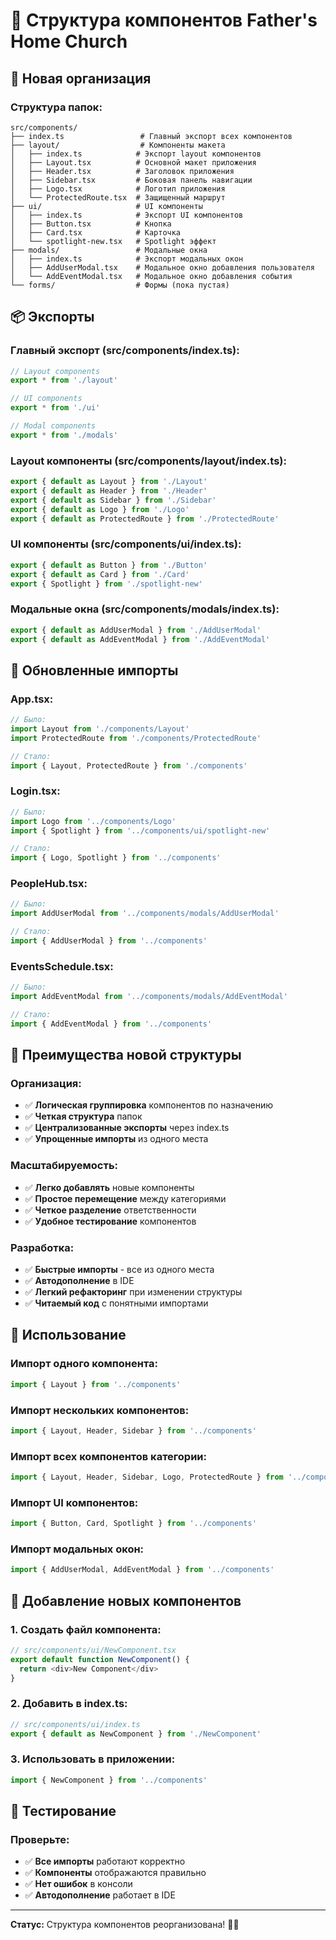 # 📁 Структура компонентов Father's Home Church

## 🎯 Новая организация

### **Структура папок:**
```
src/components/
├── index.ts                 # Главный экспорт всех компонентов
├── layout/                  # Компоненты макета
│   ├── index.ts            # Экспорт layout компонентов
│   ├── Layout.tsx          # Основной макет приложения
│   ├── Header.tsx          # Заголовок приложения
│   ├── Sidebar.tsx         # Боковая панель навигации
│   ├── Logo.tsx            # Логотип приложения
│   └── ProtectedRoute.tsx  # Защищенный маршрут
├── ui/                     # UI компоненты
│   ├── index.ts            # Экспорт UI компонентов
│   ├── Button.tsx          # Кнопка
│   ├── Card.tsx            # Карточка
│   └── spotlight-new.tsx   # Spotlight эффект
├── modals/                 # Модальные окна
│   ├── index.ts            # Экспорт модальных окон
│   ├── AddUserModal.tsx    # Модальное окно добавления пользователя
│   └── AddEventModal.tsx   # Модальное окно добавления события
└── forms/                  # Формы (пока пустая)
```

## 📦 Экспорты

### **Главный экспорт (src/components/index.ts):**
```typescript
// Layout components
export * from './layout'

// UI components
export * from './ui'

// Modal components
export * from './modals'
```

### **Layout компоненты (src/components/layout/index.ts):**
```typescript
export { default as Layout } from './Layout'
export { default as Header } from './Header'
export { default as Sidebar } from './Sidebar'
export { default as Logo } from './Logo'
export { default as ProtectedRoute } from './ProtectedRoute'
```

### **UI компоненты (src/components/ui/index.ts):**
```typescript
export { default as Button } from './Button'
export { default as Card } from './Card'
export { Spotlight } from './spotlight-new'
```

### **Модальные окна (src/components/modals/index.ts):**
```typescript
export { default as AddUserModal } from './AddUserModal'
export { default as AddEventModal } from './AddEventModal'
```

## 🔄 Обновленные импорты

### **App.tsx:**
```typescript
// Было:
import Layout from './components/Layout'
import ProtectedRoute from './components/ProtectedRoute'

// Стало:
import { Layout, ProtectedRoute } from './components'
```

### **Login.tsx:**
```typescript
// Было:
import Logo from '../components/Logo'
import { Spotlight } from '../components/ui/spotlight-new'

// Стало:
import { Logo, Spotlight } from '../components'
```

### **PeopleHub.tsx:**
```typescript
// Было:
import AddUserModal from '../components/modals/AddUserModal'

// Стало:
import { AddUserModal } from '../components'
```

### **EventsSchedule.tsx:**
```typescript
// Было:
import AddEventModal from '../components/modals/AddEventModal'

// Стало:
import { AddEventModal } from '../components'
```

## 🎯 Преимущества новой структуры

### **Организация:**
- ✅ **Логическая группировка** компонентов по назначению
- ✅ **Четкая структура** папок
- ✅ **Централизованные экспорты** через index.ts
- ✅ **Упрощенные импорты** из одного места

### **Масштабируемость:**
- ✅ **Легко добавлять** новые компоненты
- ✅ **Простое перемещение** между категориями
- ✅ **Четкое разделение** ответственности
- ✅ **Удобное тестирование** компонентов

### **Разработка:**
- ✅ **Быстрые импорты** - все из одного места
- ✅ **Автодополнение** в IDE
- ✅ **Легкий рефакторинг** при изменении структуры
- ✅ **Читаемый код** с понятными импортами

## 🚀 Использование

### **Импорт одного компонента:**
```typescript
import { Layout } from '../components'
```

### **Импорт нескольких компонентов:**
```typescript
import { Layout, Header, Sidebar } from '../components'
```

### **Импорт всех компонентов категории:**
```typescript
import { Layout, Header, Sidebar, Logo, ProtectedRoute } from '../components'
```

### **Импорт UI компонентов:**
```typescript
import { Button, Card, Spotlight } from '../components'
```

### **Импорт модальных окон:**
```typescript
import { AddUserModal, AddEventModal } from '../components'
```

## 📝 Добавление новых компонентов

### **1. Создать файл компонента:**
```typescript
// src/components/ui/NewComponent.tsx
export default function NewComponent() {
  return <div>New Component</div>
}
```

### **2. Добавить в index.ts:**
```typescript
// src/components/ui/index.ts
export { default as NewComponent } from './NewComponent'
```

### **3. Использовать в приложении:**
```typescript
import { NewComponent } from '../components'
```

## 🧪 Тестирование

### **Проверьте:**
- ✅ **Все импорты** работают корректно
- ✅ **Компоненты** отображаются правильно
- ✅ **Нет ошибок** в консоли
- ✅ **Автодополнение** работает в IDE

---

**Статус:** Структура компонентов реорганизована! 📁✨
